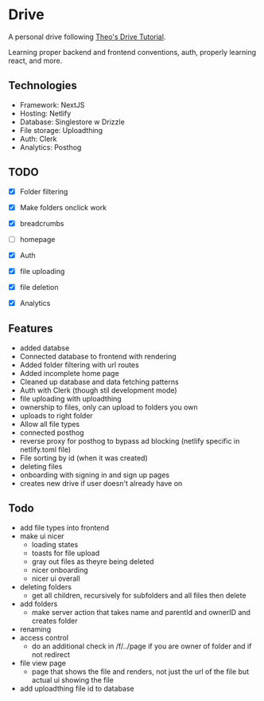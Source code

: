 # Drive
A personal drive following [Theo's Drive Tutorial](https://www.youtube.com/watch?v=c-hKSbzooAg). 

Learning proper backend and frontend conventions, auth, properly learning react, and more. 

## Technologies
- Framework: NextJS
- Hosting: Netlify
- Database: Singlestore w Drizzle
- File storage: Uploadthing
- Auth: Clerk
- Analytics: Posthog

## TODO
- [x] Folder filtering
- [x] Make folders onclick work
- [x] breadcrumbs
- [ ] homepage

- [x] Auth
- [x] file uploading
- [x] file deletion
- [x] Analytics

## Features
- added databse
- Connected database to frontend with rendering
- Added folder filtering with url routes
- Added incomplete home page
- Cleaned up database and data fetching patterns
- Auth with Clerk (though stil development mode)
- file uploading with uploadthing
- ownership to files, only can upload to folders you own
- uploads to right folder
- Allow all file types
- connected posthog
- reverse proxy for posthog to bypass ad blocking (netlify specific in netlify.toml file)
- File sorting by id (when it was created)
- deleting files
- onboarding with signing in and sign up pages
- creates new drive if user doesn't already have on


## Todo
- add file types into frontend
- make ui nicer
    - loading states
    - toasts for file upload
    - gray out files as theyre being deleted
    - nicer onboarding
    - nicer ui overall
- deleting folders
    - get all children, recursively for subfolders and all files then delete
- add folders
    - make server action that takes name and parentId and ownerID and creates folder
- renaming
- access control
    - do an additional check in /f/../page if you are owner of folder and if not redirect
- file view page
    - page that shows the file and renders, not just the url of the file but actual ui showing the file
- add uploadthing file id to database
